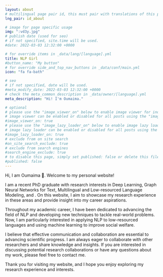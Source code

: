```yaml
---
layout: about
# multilingual page pair id, this must pair with translations of this page. (This name must be unique)
lng_pair: id_about

# image for page specific usage
img: ":vd3y.jpg"
# publish date (used for seo)
# if not specified, site.time will be used.
#date: 2022-03-03 12:32:00 +0000

# for override items in _data/lang/[language].yml
title: NLP Girl
#button_name: "My button"
# for override side_and_top_nav_buttons in _data/conf/main.yml
icon: "fa fa-bath"

# seo
# if not specified, date will be used.
#meta_modify_date: 2022-03-03 12:32:00 +0000
# check the meta_common_description in _data/owner/[language].yml
meta_description: "Hi! I'm Oumaima."

# optional
# please use the "image_viewer_on" below to enable image viewer for individual pages or posts (_posts/ or [language]/_posts folders).
# image viewer can be enabled or disabled for all posts using the "image_viewer_posts: true" setting in _data/conf/main.yml.
#image_viewer_on: true
# please use the "image_lazy_loader_on" below to enable image lazy loader for individual pages or posts (_posts/ or [language]/_posts folders).
# image lazy loader can be enabled or disabled for all posts using the "image_lazy_loader_posts: true" setting in _data/conf/main.yml.
#image_lazy_loader_on: true
# exclude from on site search
#on_site_search_exclude: true
# exclude from search engines
#search_engine_exclude: true
# to disable this page, simply set published: false or delete this file
#published: false
---
```

Hi, I am Oumaima :wave:. Welcome to my personal website!

I am a recent PhD graduate with research interests in Deep Learning, Graph Neural Networks for Text, Multilingual and Low-resourced Language Modeling, and . On this website, I aim to showcase my research experience in these areas and provide insight into my career aspirations.

Throughout my academic career, I have been dedicated to advancing the field of NLP and developing new techniques to tackle real-world problems. Now, I am particularly interested in applying NLP to low-resourced languages and using machine learning to improve social welfare.

I believe that effective communication and collaboration are essential to advancing scientific progress. I am always eager to collaborate with other researchers and share knowledge and insights. If you are interested in discussing potential research collaborations or have any questions about my work, please feel free to contact me.

Thank you for visiting my website, and I hope you enjoy exploring my research experience and interests.


